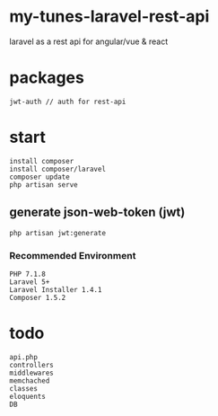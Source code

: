 # my-tunes-laravel-rest-api
laravel as a rest api for angular/vue &amp; react

# packages
    jwt-auth // auth for rest-api

# start
    install composer
    install composer/laravel
    composer update
    php artisan serve

## generate json-web-token (jwt)
    php artisan jwt:generate

### Recommended Environment
    PHP 7.1.8
    Laravel 5+
    Laravel Installer 1.4.1
    Composer 1.5.2

# todo
    api.php
    controllers
    middlewares
    memchached
    classes
    eloquents
    DB